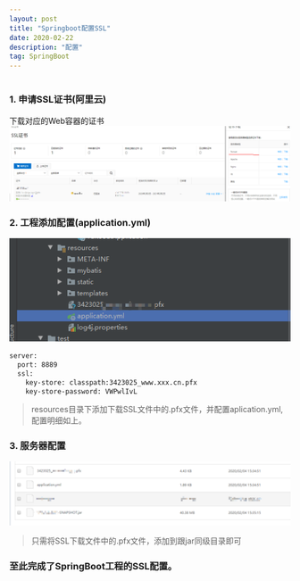 ```yaml
---
layout: post
title: "Springboot配置SSL"
date: 2020-02-22 
description: "配置"
tag: SpringBoot 
---   
```


# 
### 1. 申请SSL证书(阿里云)
下载对应的Web容器的证书
![](/images/posts/2020022201.png)
### 2. 工程添加配置(application.yml)
![](/images/posts/2020022202.png)
```
server:
  port: 8889
  ssl:
    key-store: classpath:3423025_www.xxx.cn.pfx
    key-store-password: VWPwlIvL
```
> resources目录下添加下载SSL文件中的.pfx文件，并配置aplication.yml,配置明细如上。

### 3. 服务器配置
![](/images/posts/2020022203.png)
> 只需将SSL下载文件中的.pfx文件，添加到跟jar同级目录即可

### 至此完成了SpringBoot工程的SSL配置。